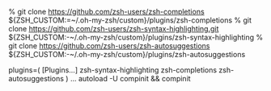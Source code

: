 % git clone https://github.com/zsh-users/zsh-completions ${ZSH_CUSTOM:=~/.oh-my-zsh/custom}/plugins/zsh-completions
% git clone https://github.com/zsh-users/zsh-syntax-highlighting.git ${ZSH_CUSTOM:-~/.oh-my-zsh/custom}/plugins/zsh-syntax-highlighting
% git clone https://github.com/zsh-users/zsh-autosuggestions ${ZSH_CUSTOM:-~/.oh-my-zsh/custom}/plugins/zsh-autosuggestions

plugins=(
    [Plugins...]
    zsh-syntax-highlighting
    zsh-completions
    zsh-autosuggestions
)
...
autoload -U compinit && compinit

